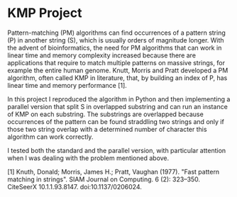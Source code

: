 # KMP Project

Pattern-matching (PM) algorithms can find occurrences of a pattern string (P) in another string (S), which is usually orders of magnitude longer.
With the advent of bioinformatics, the need for PM algorithms that can work in linear time and memory complexity increased because there are applications that require to match multiple patterns on massive strings, for example the entire human genome. Knutt, Morris and Pratt developed a PM algorithm, often called KMP in literature, that, by building an index of P, has linear time and memory performance [1].

In this project I reproduced the algorithm in Python and then implementing a parallel version that split S in overlapped substring and can run an instance of KMP on each substring. The substrings are overlapped because occurrences of the pattern can be found straddling two strings and only if those two string overlap with a determined number of character this algorithm can work correctly.

I tested both the standard and the parallel version, with particular attention when I was dealing with the problem mentioned above.

[1] Knuth, Donald; Morris, James H.; Pratt, Vaughan (1977). "Fast pattern matching in strings". SIAM Journal on Computing. 6 (2): 323–350. CiteSeerX 10.1.1.93.8147. doi:10.1137/0206024.

